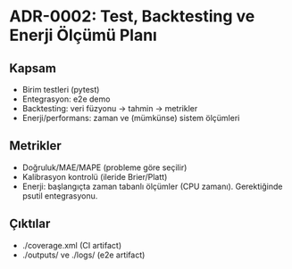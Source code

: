 ﻿# ADR-0002: Test, Backtesting ve Enerji Ölçümü Planı

## Kapsam
- Birim testleri (pytest)
- Entegrasyon: e2e demo
- Backtesting: veri füzyonu → tahmin → metrikler
- Enerji/performans: zaman ve (mümkünse) sistem ölçümleri

## Metrikler
- Doğruluk/MAE/MAPE (probleme göre seçilir)
- Kalibrasyon kontrolü (ileride Brier/Platt)
- Enerji: başlangıçta zaman tabanlı ölçümler (CPU zamanı). Gerektiğinde psutil entegrasyonu.

## Çıktılar
- ./coverage.xml (CI artifact)
- ./outputs/ ve ./logs/ (e2e artifact)

